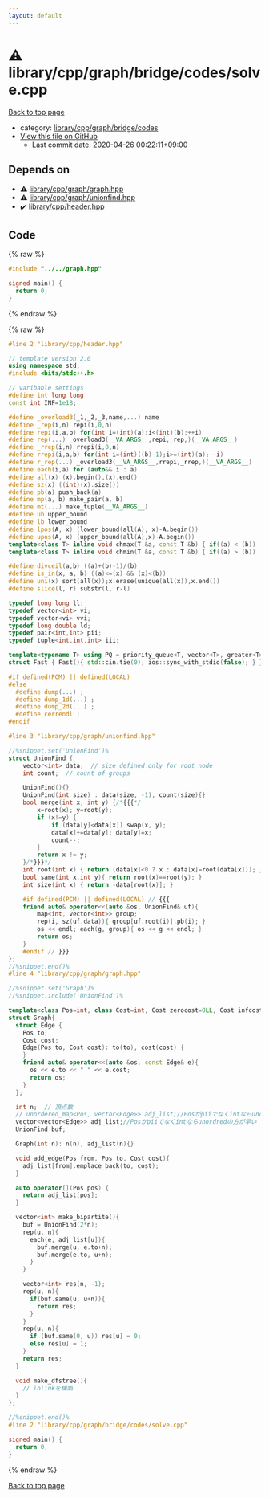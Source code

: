 ```yaml
---
layout: default
---
```


<!-- mathjax config similar to math.stackexchange -->
<script type="text/javascript" async
  src="https://cdnjs.cloudflare.com/ajax/libs/mathjax/2.7.5/MathJax.js?config=TeX-MML-AM_CHTML">
</script>
<script type="text/x-mathjax-config">
  MathJax.Hub.Config({
    TeX: { equationNumbers: { autoNumber: "AMS" }},
    tex2jax: {
      inlineMath: [ ['$','$'] ],
      processEscapes: true
    },
    "HTML-CSS": { matchFontHeight: false },
    displayAlign: "left",
    displayIndent: "2em"
  });
</script>

<script type="text/javascript" src="https://cdnjs.cloudflare.com/ajax/libs/jquery/3.4.1/jquery.min.js"></script>
<script src="https://cdn.jsdelivr.net/npm/jquery-balloon-js@1.1.2/jquery.balloon.min.js" integrity="sha256-ZEYs9VrgAeNuPvs15E39OsyOJaIkXEEt10fzxJ20+2I=" crossorigin="anonymous"></script>
<script type="text/javascript" src="../../../../../../assets/js/copy-button.js"></script>
<link rel="stylesheet" href="../../../../../../assets/css/copy-button.css" />


# :warning: library/cpp/graph/bridge/codes/solve.cpp

<a href="../../../../../../index.html">Back to top page</a>

* category: <a href="../../../../../../index.html#4104fb3f94c89a2bf40e35b285e41c68">library/cpp/graph/bridge/codes</a>
* <a href="{{ site.github.repository_url }}/blob/master/library/cpp/graph/bridge/codes/solve.cpp">View this file on GitHub</a>
    - Last commit date: 2020-04-26 00:22:11+09:00




## Depends on

* :warning: <a href="../../graph.hpp.html">library/cpp/graph/graph.hpp</a>
* :warning: <a href="../../unionfind.hpp.html">library/cpp/graph/unionfind.hpp</a>
* :heavy_check_mark: <a href="../../../header.hpp.html">library/cpp/header.hpp</a>


## Code

<a id="unbundled"></a>
{% raw %}
```cpp
#include "../../graph.hpp"

signed main() {
  return 0;
}

```
{% endraw %}

<a id="bundled"></a>
{% raw %}
```cpp
#line 2 "library/cpp/header.hpp"

// template version 2.0
using namespace std;
#include <bits/stdc++.h>

// varibable settings
#define int long long
const int INF=1e18;

#define _overload3(_1,_2,_3,name,...) name
#define _rep(i,n) repi(i,0,n)
#define repi(i,a,b) for(int i=(int)(a);i<(int)(b);++i)
#define rep(...) _overload3(__VA_ARGS__,repi,_rep,)(__VA_ARGS__)
#define _rrep(i,n) rrepi(i,0,n)
#define rrepi(i,a,b) for(int i=(int)((b)-1);i>=(int)(a);--i)
#define r_rep(...) _overload3(__VA_ARGS__,rrepi,_rrep,)(__VA_ARGS__)
#define each(i,a) for (auto&& i : a)
#define all(x) (x).begin(),(x).end()
#define sz(x) ((int)(x).size())
#define pb(a) push_back(a)
#define mp(a, b) make_pair(a, b)
#define mt(...) make_tuple(__VA_ARGS__)
#define ub upper_bound
#define lb lower_bound
#define lpos(A, x) (lower_bound(all(A), x)-A.begin())
#define upos(A, x) (upper_bound(all(A),x)-A.begin())
template<class T> inline void chmax(T &a, const T &b) { if((a) < (b)) (a) = (b); }
template<class T> inline void chmin(T &a, const T &b) { if((a) > (b)) (a) = (b); }

#define divceil(a,b) ((a)+(b)-1)/(b)
#define is_in(x, a, b) ((a)<=(x) && (x)<(b))
#define uni(x) sort(all(x));x.erase(unique(all(x)),x.end())
#define slice(l, r) substr(l, r-l)

typedef long long ll;
typedef vector<int> vi;
typedef vector<vi> vvi;
typedef long double ld;
typedef pair<int,int> pii;
typedef tuple<int,int,int> iii;

template<typename T> using PQ = priority_queue<T, vector<T>, greater<T>>;
struct Fast { Fast(){ std::cin.tie(0); ios::sync_with_stdio(false); } } fast;

#if defined(PCM) || defined(LOCAL)
#else
  #define dump(...) ;
  #define dump_1d(...) ;
  #define dump_2d(...) ;
  #define cerrendl ;
#endif

#line 3 "library/cpp/graph/unionfind.hpp"

//%snippet.set('UnionFind')%
struct UnionFind {
    vector<int> data;  // size defined only for root node
    int count;  // count of groups

    UnionFind(){}
    UnionFind(int size) : data(size, -1), count(size){}
    bool merge(int x, int y) {/*{{{*/
        x=root(x); y=root(y);
        if (x!=y) {
            if (data[y]<data[x]) swap(x, y);
            data[x]+=data[y]; data[y]=x;
            count--;
        }
        return x != y;
    }/*}}}*/
    int root(int x) { return (data[x]<0 ? x : data[x]=root(data[x])); }
    bool same(int x,int y){ return root(x)==root(y); }
    int size(int x) { return -data[root(x)]; }

    #if defined(PCM) || defined(LOCAL) // {{{
    friend auto& operator<<(auto &os, UnionFind& uf){
        map<int, vector<int>> group;
        rep(i, sz(uf.data)){ group[uf.root(i)].pb(i); }
        os << endl; each(g, group){ os << g << endl; }
        return os;
    }
    #endif // }}}
};
//%snippet.end()%
#line 4 "library/cpp/graph/graph.hpp"

//%snippet.set('Graph')%
//%snippet.include('UnionFind')%

template<class Pos=int, class Cost=int, Cost zerocost=0LL, Cost infcost=INF>
struct Graph{
  struct Edge {
    Pos to;
    Cost cost;
    Edge(Pos to, Cost cost): to(to), cost(cost) {
    }
    friend auto& operator<<(auto &os, const Edge& e){
      os << e.to << " " << e.cost;
      return os;
    }
  };

  int n;  // 頂点数
  // unordered_map<Pos, vector<Edge>> adj_list;//Posがpiiでなくintならunordredの方が早い
  vector<vector<Edge>> adj_list;//Posがpiiでなくintならunordredの方が早い
  UnionFind buf;

  Graph(int n): n(n), adj_list(n){}

  void add_edge(Pos from, Pos to, Cost cost){
    adj_list[from].emplace_back(to, cost);
  }

  auto operator[](Pos pos) {
    return adj_list[pos];
  }

  vector<int> make_bipartite(){
    buf = UnionFind(2*n);
    rep(u, n){
      each(e, adj_list[u]){
        buf.merge(u, e.to+n);
        buf.merge(e.to, u+n);
      }
    }

    vector<int> res(n, -1);
    rep(u, n){
      if(buf.same(u, u+n)){
        return res;
      }
    }
    rep(u, n){
      if (buf.same(0, u)) res[u] = 0;
      else res[u] = 1;
    }
    return res;
  }

  void make_dfstree(){
    // lolinkを構築
  }
};

//%snippet.end()%
#line 2 "library/cpp/graph/bridge/codes/solve.cpp"

signed main() {
  return 0;
}

```
{% endraw %}

<a href="../../../../../../index.html">Back to top page</a>

